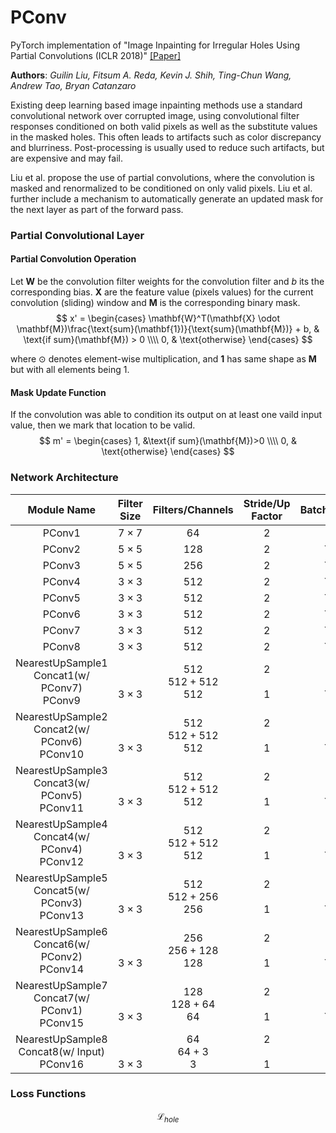 # PConv

PyTorch implementation of "Image Inpainting for Irregular Holes Using Partial Convolutions (ICLR 2018)" [[Paper]](https://arxiv.org/abs/1804.07723)

**Authors**: _Guilin Liu, Fitsum A. Reda, Kevin J. Shih, Ting-Chun Wang, Andrew Tao, Bryan Catanzaro_

Existing deep learning based image inpainting methods use a standard convolutional network over corrupted image, using convolutional filter responses conditioned on both valid pixels as well as the substitute values in the masked holes. This often leads to artifacts such as color discrepancy and blurriness. Post-processing is usually used to reduce such artifacts, but are expensive and may fail.

Liu et al. propose the use of partial convolutions, where the convolution is masked and renormalized to be conditioned on only valid pixels. Liu et al. further include a mechanism to automatically generate an updated mask for the next layer as part of the forward pass.

### Partial Convolutional Layer

#### Partial Convolution Operation

Let $\mathbf{W}$ be the convolution filter weights for the convolution filter and $b$ its the corresponding bias. $\mathbf{X}$ are the feature value (pixels values) for the current convolution (sliding) window and $\mathbf{M}$ is the corresponding binary mask.
$$
x' = \begin{cases} \mathbf{W}^T(\mathbf{X} \odot \mathbf{M})\frac{\text{sum}(\mathbf{1})}{\text{sum}(\mathbf{M})} + b, & \text{if sum}(\mathbf{M}) > 0 \\\\
0, & \text{otherwise}
\end{cases}
$$

where $\odot$ denotes element-wise multiplication, and $\mathbf{1}$ has same shape as $\mathbf{M}$ but with all elements being 1.

#### Mask Update Function

If the convolution was able to condition its output on at least one vaild input value, then we mark that location to be valid.
$$
m' = \begin{cases} 1, &\text{if sum}(\mathbf{M})>0 \\\\
0, & \text{otherwise}
\end{cases}
$$

### Network Architecture

| Module Name | Filter Size | Filters/Channels | Stride/Up Factor | BatchNorm | Nonlinearity |
| :---: | :---: | :---: | :---: | :---: | :---: |
| PConv1 | $7\times 7$ | $64$ | $2$ | - | ReLU |
| PConv2 | $5\times 5$ | $128$ | $2$ | Y | ReLU |
| PConv3 | $5\times 5$ | $256$ | $2$ | Y | ReLU |
| PConv4 | $3\times 3$ | $512$ | $2$ | Y | ReLU |
| PConv5 | $3\times 3$ | $512$ | $2$ | Y | ReLU |
| PConv6 | $3\times 3$ | $512$ | $2$ | Y | ReLU |
| PConv7 | $3\times 3$ | $512$ | $2$ | Y | ReLU |
| PConv8 | $3\times 3$ | $512$ | $2$ | Y | ReLU |
| NearestUpSample1 <br> Concat1(w/ PConv7) <br> PConv9| <br> <br> $3\times 3$  | $512$<br>$512 + 512$<br>$512$ | $2$<br><br>$1$ |-<br>-<br>Y | -<br>-<br>LeakyReLU(0.2) |
| NearestUpSample2 <br> Concat2(w/ PConv6) <br> PConv10| <br> <br> $3\times 3$  | $512$<br>$512 + 512$<br>$512$ | $2$<br><br>$1$ |-<br>-<br>Y | -<br>-<br>LeakyReLU(0.2) |
| NearestUpSample3 <br> Concat3(w/ PConv5) <br> PConv11| <br> <br> $3\times 3$  | $512$<br>$512 + 512$<br>$512$ | $2$<br><br>$1$ |-<br>-<br>Y | -<br>-<br>LeakyReLU(0.2) |
| NearestUpSample4 <br> Concat4(w/ PConv4) <br> PConv12| <br> <br> $3\times 3$  | $512$<br>$512 + 512$<br>$512$ | $2$<br><br>$1$ |-<br>-<br>Y | -<br>-<br>LeakyReLU(0.2) |
| NearestUpSample5 <br> Concat5(w/ PConv3) <br> PConv13| <br> <br> $3\times 3$  | $512$<br>$512 + 256$<br>$256$ | $2$<br><br>$1$ |-<br>-<br>Y | -<br>-<br>LeakyReLU(0.2) |
| NearestUpSample6 <br> Concat6(w/ PConv2) <br> PConv14| <br> <br> $3\times 3$  | $256$<br>$256 + 128$<br>$128$ | $2$<br><br>$1$ |-<br>-<br>Y | -<br>-<br>LeakyReLU(0.2) |
| NearestUpSample7 <br> Concat7(w/ PConv1) <br> PConv15| <br> <br> $3\times 3$  | $128$<br>$128 + 64$<br>$64$ | $2$<br><br>$1$ |-<br>-<br>Y | -<br>-<br>LeakyReLU(0.2) |
| NearestUpSample8 <br> Concat8(w/ Input) <br> PConv16| <br> <br> $3\times 3$  | $64$<br>$64 + 3$<br>$3$ | $2$<br><br>$1$ |-<br>-<br>- | -<br>-<br>- |

### Loss Functions

$$
\mathcal{L}_{hole}
$$






